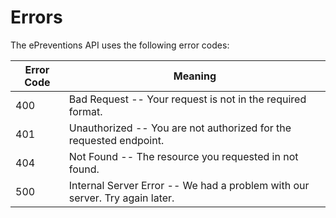 # Errors

The ePreventions API uses the following error codes:


Error Code | Meaning
---------- | -------
400 | Bad Request -- Your request is not in the required format.
401 | Unauthorized -- You are not authorized for the requested endpoint.
404 | Not Found -- The resource you requested in not found.
500 | Internal Server Error -- We had a problem with our server. Try again later.

